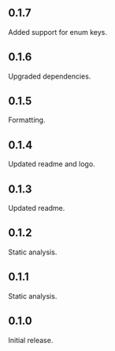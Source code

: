 ## 0.1.7
Added support for enum keys.

## 0.1.6
Upgraded dependencies.

## 0.1.5
Formatting.

## 0.1.4
Updated readme and logo.

## 0.1.3
Updated readme.

## 0.1.2
Static analysis.

## 0.1.1
Static analysis.

## 0.1.0
Initial release.
